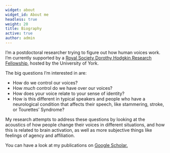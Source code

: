 ```yaml
---
widget: about
widget_id: About me
headless: true
weight: 20
title: Biography
active: true
author: admin
---
```

I’m a postdoctoral researcher trying to figure out how human voices work. I’m currently supported by a [Royal Society Dorothy Hodgkin Research Fellowship](https://royalsociety.org/news/2021/09/royal-society-announces-dorothy-hodgkin-fellows-2021/), hosted by the University of York.

The big questions I’m interested in are:

* How do we control our voices?
* How *much* control do we have over our voices?
* How does your voice relate to your sense of identity?
* How is this different in typical speakers and people who have a neurological condition that affects their speech, like stammering, stroke, or Tourettes’ Syndrome?

My research attempts to address these questions by looking at the acoustics of how people change their voices in different situations, and how this is related to brain activation, as well as more subjective things like feelings of agency and affiliation.

You can have a look at my publications on [Google Scholar.](https://scholar.google.co.uk/citations?user=WPiBG8wAAAAJ&hl=en)